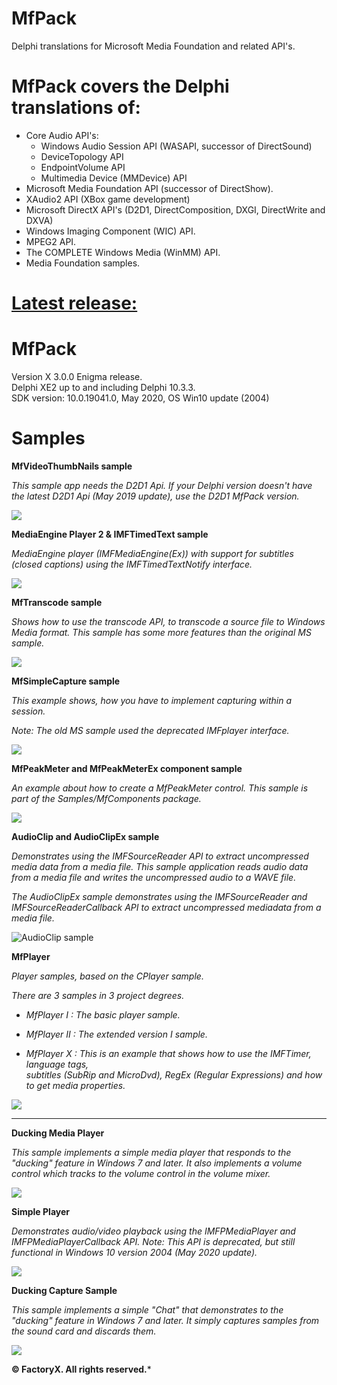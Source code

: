 # MfPack

 Delphi translations for Microsoft Media Foundation and related API's.

# MfPack covers the Delphi translations of:

- Core Audio API's:
  * Windows Audio Session API (WASAPI, successor of DirectSound) 
  * DeviceTopology API
  * EndpointVolume API
  * Multimedia Device (MMDevice) API
- Microsoft Media Foundation API (successor of DirectShow).
- XAudio2 API (XBox game development)
- Microsoft DirectX API's (D2D1, DirectComposition, DXGI, DirectWrite and DXVA)
- Windows Imaging Component (WIC) API.
- MPEG2 API.
- The COMPLETE Windows Media (WinMM) API.
- Media Foundation samples.


# <u>Latest release:</u> 


# MfPack 

Version X 3.0.0 Enigma release.  
Delphi XE2 up to and including Delphi 10.3.3.  
SDK version: 10.0.19041.0, May 2020, OS Win10 update (2004)


# Samples


**MfVideoThumbNails sample**

*This sample app needs the D2D1 Api. If your Delphi version doesn't have the latest D2D1 Api (May 2019 update), use the D2D1 MfPack version.*



![](https://github.com/FactoryXCode/MfPack/blob/Master/MfPack/Pic/VideoThumbNailsSample.jpg)

**MediaEngine Player 2 & IMFTimedText sample**

*MediaEngine player (IMFMediaEngine(Ex)) with support for subtitles (closed captions) using the IMFTimedTextNotify interface.*



![](https://github.com/FactoryXCode/MfPack/blob/Master/MfPack/Pic/MediaEnginePlayer2.jfif)

**MfTranscode sample**

*Shows how to use the transcode API, to transcode a source file to Windows Media format. This sample has some more features than the original MS sample.*



![](https://github.com/FactoryXCode/MfPack/blob/Master/MfPack/Pic/mftransform.jfif)

**MfSimpleCapture sample**

*This example shows, how you have to implement capturing within a session.*

*Note: The old MS sample used the deprecated IMFplayer interface.*



![](https://dc586.4shared.com/img/DiY4eAqsiq/s24/1710787b350/MfSimpleCapture?async&rand=0.12859230191467885)

**MfPeakMeter and MfPeakMeterEx component sample**

*An example about how to create a MfPeakMeter control. This sample is part of the Samples/MfComponents package.*



![](https://dc621.4shared.com/img/F3_uzenMiq/s24/175e5fa3730/MfPeakmeter?async&rand=0.7552506778489054)

**AudioClip and AudioClipEx sample**

*Demonstrates using the IMFSourceReader API to extract uncompressed media data from a media file. This sample application reads audio data from a media file and writes the uncompressed audio to a WAVE file.*

*The AudioClipEx sample demonstrates using the IMFSourceReader and IMFSourceReaderCallback API to extract uncompressed mediadata from a media file.*



![AudioClip sample](https://dc623.4shared.com/img/UfTU00D-ea/s24/1710787af68/AudioClipExSample?async&rand=0.31564552106971044)



**MfPlayer**

*Player samples, based on the CPlayer sample.*

*There are 3 samples in 3 project degrees.*

- *MfPlayer I : The basic player sample.*

- *MfPlayer II : The extended version I sample.*

- *MfPlayer X : This is an example that shows how to use the IMFTimer, language tags,*  
               *subtitles (SubRip and MicroDvd), RegEx (Regular Expressions) and how to get media properties.*



![](https://dc621.4shared.com/img/bD4Vx1J1iq/s24/175e5ff6368/MfMediaPlayer_X?async&rand=0.6549303904092856)



****

**Ducking Media Player**

  *This sample implements a simple media player that responds to the "ducking"* 
  *feature in Windows 7 and later. It also implements a volume control which tracks*
  *to the volume control in the volume mixer.* 
  
![](https://dc576.4shared.com/img/5_Nqbv90ea/s24/17441862340/DuckingMediaPlayerSample?async&rand=0.7740816140241176)


**Simple Player**

*Demonstrates audio/video playback using the IMFPMediaPlayer and IMFPMediaPlayerCallback API.*
*Note: This API is deprecated, but still functional in Windows 10 version 2004 (May 2020 update).*

![](https://dc704.4shared.com/img/7ROVGSlQiq/s24/175050570a0/SimplePlayer?async&rand=0.30102809049677814)

**Ducking Capture Sample**

  *This sample implements a simple "Chat" that demonstrates to the "ducking"* 
  *feature in Windows 7 and later. It simply captures samples from the sound card and* 
  *discards them.*

![](https://dc552.4shared.com/img/V8zsdA0ciq/s24/17504fdc7b0/ChatDemo?async&rand=0.34976150132933204)

**© FactoryX. All rights reserved.***
